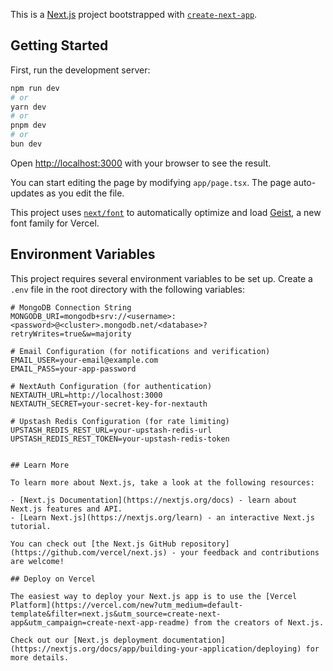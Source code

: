 This is a [Next.js](https://nextjs.org) project bootstrapped with [`create-next-app`](https://nextjs.org/docs/app/api-reference/cli/create-next-app).

## Getting Started

First, run the development server:

```bash
npm run dev
# or
yarn dev
# or
pnpm dev
# or
bun dev
```

Open [http://localhost:3000](http://localhost:3000) with your browser to see the result.

You can start editing the page by modifying `app/page.tsx`. The page auto-updates as you edit the file.

This project uses [`next/font`](https://nextjs.org/docs/app/building-your-application/optimizing/fonts) to automatically optimize and load [Geist](https://vercel.com/font), a new font family for Vercel.

## Environment Variables

This project requires several environment variables to be set up. Create a `.env` file in the root directory with the following variables:

```env
# MongoDB Connection String
MONGODB_URI=mongodb+srv://<username>:<password>@<cluster>.mongodb.net/<database>?retryWrites=true&w=majority

# Email Configuration (for notifications and verification)
EMAIL_USER=your-email@example.com
EMAIL_PASS=your-app-password

# NextAuth Configuration (for authentication)
NEXTAUTH_URL=http://localhost:3000
NEXTAUTH_SECRET=your-secret-key-for-nextauth

# Upstash Redis Configuration (for rate limiting)
UPSTASH_REDIS_REST_URL=your-upstash-redis-url
UPSTASH_REDIS_REST_TOKEN=your-upstash-redis-token


## Learn More

To learn more about Next.js, take a look at the following resources:

- [Next.js Documentation](https://nextjs.org/docs) - learn about Next.js features and API.
- [Learn Next.js](https://nextjs.org/learn) - an interactive Next.js tutorial.

You can check out [the Next.js GitHub repository](https://github.com/vercel/next.js) - your feedback and contributions are welcome!

## Deploy on Vercel

The easiest way to deploy your Next.js app is to use the [Vercel Platform](https://vercel.com/new?utm_medium=default-template&filter=next.js&utm_source=create-next-app&utm_campaign=create-next-app-readme) from the creators of Next.js.

Check out our [Next.js deployment documentation](https://nextjs.org/docs/app/building-your-application/deploying) for more details.
